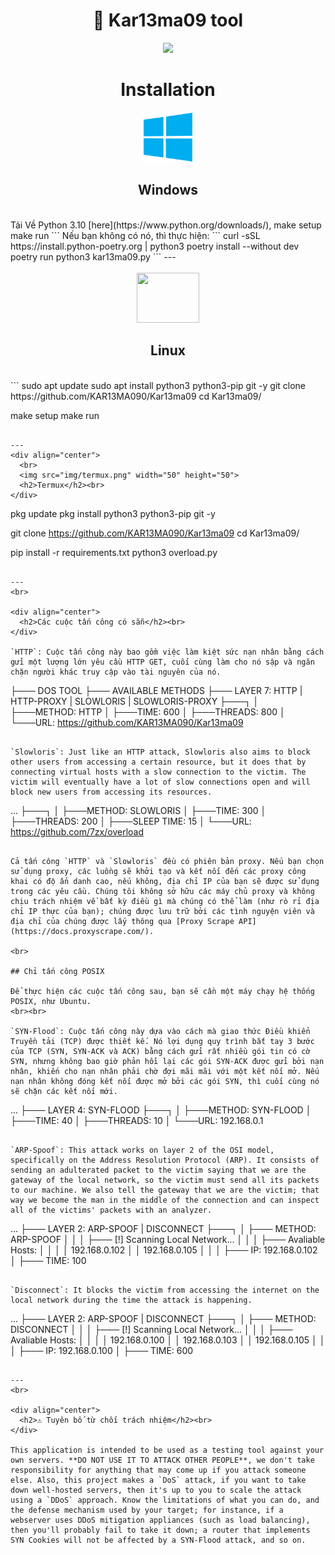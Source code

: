 <h1 align="center">📡 Kar13ma09 tool</h1> 
<div align="center">

<img src="https://img.shields.io/badge/Made%20with-Python-1f425f.svg"> 
</div>

<div align="center">
  <h1>Installation</h1>
  <img src="img/windows.png" width="80" height="80">
  <h2>Windows</h2><br>
</div>
Tải Về Python 3.10 [here](https://www.python.org/downloads/), 
  make setup
  make run
  ```
Nếu bạn không có nó, thì thực hiện:
  ```
  curl -sSL https://install.python-poetry.org | python3
  poetry install --without dev
  poetry run python3 kar13ma09.py
  ```
  ---
<div align="center">
  <br>
  <img src="img/linux.png" width="100" height="80"><h2>Linux</h2><br>
</div>
```
sudo apt update
sudo apt install python3 python3-pip git -y
git clone https://github.com/KAR13MA090/Kar13ma09
cd Kar13ma09/

make setup
make run
```

---
<div align="center">
  <br>
  <img src="img/termux.png" width="50" height="50">
  <h2>Termux</h2><br>
</div>

```
pkg update
pkg install python3 python3-pip git -y

git clone https://github.com/KAR13MA090/Kar13ma09
cd Kar13ma09/

pip install -r requirements.txt
python3 overload.py
```

---
<br>

<div align="center">
  <h2>Các cuộc tấn công có sẵn</h2><br>
</div>

`HTTP`: Cuộc tấn công này bao gồm việc làm kiệt sức nạn nhân bằng cách gửi một lượng lớn yêu cầu HTTP GET, cuối cùng làm cho nó sập và ngăn chặn người khác truy cập vào tài nguyên của nó.

```
├─── DOS TOOL
├─── AVAILABLE METHODS
├─── LAYER 7: HTTP | HTTP-PROXY | SLOWLORIS | SLOWLORIS-PROXY
├───┐
│   ├───METHOD: HTTP
│   ├───TIME: 600
│   ├───THREADS: 800
│   └───URL: https://github.com/KAR13MA090/Kar13ma09
```

`Slowloris`: Just like an HTTP attack, Slowloris also aims to block other users from accessing a certain resource, but it does that by connecting virtual hosts with a slow connection to the victim. The victim will eventually have a lot of slow connections open and will block new users from accessing its resources.

```
...
├───┐
│   ├───METHOD: SLOWLORIS
│   ├───TIME: 300
│   ├───THREADS: 200
│   ├───SLEEP TIME: 15
│   └───URL: https://github.com/7zx/overload
```

Cả tấn công `HTTP` và `Slowloris` đều có phiên bản proxy. Nếu bạn chọn sử dụng proxy, các luồng sẽ khởi tạo và kết nối đến các proxy công khai có độ ẩn danh cao, nếu không, địa chỉ IP của bạn sẽ được sử dụng trong các yêu cầu. Chúng tôi không sở hữu các máy chủ proxy và không chịu trách nhiệm về bất kỳ điều gì mà chúng có thể làm (như rò rỉ địa chỉ IP thực của bạn); chúng được lưu trữ bởi các tình nguyện viên và địa chỉ của chúng được lấy thông qua [Proxy Scrape API](https://docs.proxyscrape.com/).

<br>

## Chỉ tấn công POSIX

Để thực hiện các cuộc tấn công sau, bạn sẽ cần một máy chạy hệ thống POSIX, như Ubuntu.
<br><br>

`SYN-Flood`: Cuộc tấn công này dựa vào cách mà giao thức Điều khiển Truyền tải (TCP) được thiết kế. Nó lợi dụng quy trình bắt tay 3 bước của TCP (SYN, SYN-ACK và ACK) bằng cách gửi rất nhiều gói tin có cờ SYN, nhưng không bao giờ phản hồi lại các gói SYN-ACK được gửi bởi nạn nhân, khiến cho nạn nhân phải chờ đợi mãi mãi với một kết nối mở. Nếu nạn nhân không đóng kết nối được mở bởi các gói SYN, thì cuối cùng nó sẽ chặn các kết nối mới.

```
...
├─── LAYER 4: SYN-FLOOD
├───┐
│   ├───METHOD: SYN-FLOOD
│   ├───TIME: 40
│   ├───THREADS: 10
│   └───URL: 192.168.0.1
```

`ARP-Spoof`: This attack works on layer 2 of the OSI model, specifically on the Address Resolution Protocol (ARP). It consists of sending an adulterated packet to the victim saying that we are the gateway of the local network, so the victim must send all its packets to our machine. We also tell the gateway that we are the victim; that way we become the man in the middle of the connection and can inspect all of the victims' packets with an analyzer.

```
...
├─── LAYER 2: ARP-SPOOF | DISCONNECT
├───┐
│   ├─── METHOD: ARP-SPOOF
│   │
│   ├─── [!] Scanning Local Network...
│   │
│   ├─── Avaliable Hosts:
│   │
│   │     192.168.0.102
│   │     192.168.0.105
│   │
│   ├─── IP: 192.168.0.102
│   ├─── TIME: 100
```

`Disconnect`: It blocks the victim from accessing the internet on the local network during the time the attack is happening.

```
...
├─── LAYER 2: ARP-SPOOF | DISCONNECT
├───┐
│   ├─── METHOD: DISCONNECT
│   │
│   ├─── [!] Scanning Local Network...
│   │
│   ├─── Avaliable Hosts:
│   │
│   │     192.168.0.100
│   │     192.168.0.103
│   │     192.168.0.105
│   │
│   ├─── IP: 192.168.0.100
│   ├─── TIME: 600
```

---
<br>

<div align="center">
  <h2>⚠ Tuyên bố từ chối trách nhiệm</h2><br>
</div>

This application is intended to be used as a testing tool against your own servers. **DO NOT USE IT TO ATTACK OTHER PEOPLE**, we don't take responsibility for anything that may come up if you attack someone else. Also, this project makes a `DoS` attack, if you want to take down well-hosted servers, then it's up to you to scale the attack using a `DDoS` approach. Know the limitations of what you can do, and the defense mechanism used by your target; for instance, if a webserver uses DDoS mitigation appliances (such as load balancing), then you'll probably fail to take it down; a router that implements SYN Cookies will not be affected by a SYN-Flood attack, and so on.
